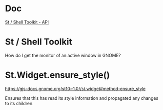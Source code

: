 # Doc
[St / Shell Toolkit - API](https://gjs-docs.gnome.org/st10~1.0/)

# St / Shell Toolkit

How do I get the monitor of an active window in GNOME?

# St.Widget.ensure_style()
https://gjs-docs.gnome.org/st10~1.0//st.widget#method-ensure_style

Ensures that this has read its style information and propagated any changes to its children.
